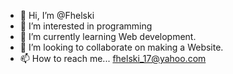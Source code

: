- 👋 Hi, I’m @Fhelski
- 👀 I’m interested in programming
- 🌱 I’m currently learning Web development.
- 💞️ I’m looking to collaborate on making a Website.
- 📫 How to reach me... fhelski_17@yahoo.com

<!---
Fhelski/Fhelski is a ✨ special ✨ repository because its `README.md` (this file) appears on your GitHub profile.
You can click the Preview link to take a look at your changes.
--->
